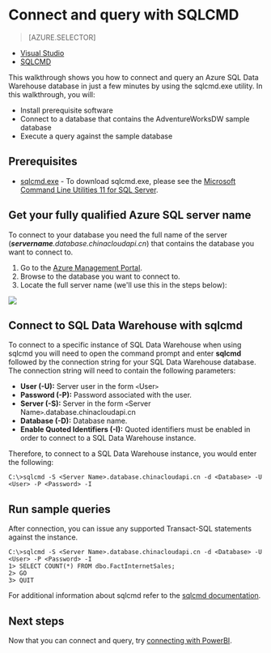 <properties
   pageTitle="Get started: Connect to Azure SQL Data Warehouse | Windows Azure"
   description="Get started with connecting to SQL Data Warehouse and running some queries."
   services="sql-data-warehouse"
   documentationCenter="NA"
   authors="twounder"
   manager=""
   editor=""/>

<tags
	ms.service="sql-data-warehouse"
	ms.date="10/20/2015"
	wacn.date=""/>

# Connect and query with SQLCMD

> [AZURE.SELECTOR]
- [Visual Studio](/documentation/articles/sql-data-warehouse-get-started-connect)
- [SQLCMD](/documentation/articles/sql-data-warehouse-get-started-connect-sqlcmd)

This walkthrough shows you how to connect and query an Azure SQL Data Warehouse database in just a few minutes by using the sqlcmd.exe utility. In this walkthrough, you will:

+ Install prerequisite software
+ Connect to a database that contains the AdventureWorksDW sample database
+ Execute a query against the sample database  

## Prerequisites

+ [sqlcmd.exe](https://msdn.microsoft.com/zh-cn/library/azure/ms162773.aspx) - To download sqlcmd.exe, please see the [Microsoft Command Line Utilities 11 for SQL Server](http://go.microsoft.com/fwlink/?LinkId=321501).

## Get your fully qualified Azure SQL server name

To connect to your database you need the full name  of the server (***servername**.database.chinacloudapi.cn*) that contains the database you want to connect to.

1. Go to the [Azure Management Portal](https://manage.windowsazure.cn).
2. Browse to the database you want to connect to.
3. Locate the full server name (we'll use this in the steps below):

![][1]


## Connect to SQL Data Warehouse with sqlcmd

To connect to a specific instance of SQL Data Warehouse when using sqlcmd you will need to open the command prompt and enter **sqlcmd** followed by the connection string for your SQL Data Warehouse database. The connection string will need to contain the following parameters:

+ **User (-U):** Server user in the form `<`User`>`
+ **Password (-P):** Password associated with the user.
+ **Server (-S):** Server in the form `<`Server Name`>`.database.chinacloudapi.cn
+ **Database (-D):** Database name.
+ **Enable Quoted Identifiers (-I):** Quoted identifiers must be enabled in order to connect to a SQL Data Warehouse instance.

Therefore, to connect to a SQL Data Warehouse instance, you would enter the following:

```
C:\>sqlcmd -S <Server Name>.database.chinacloudapi.cn -d <Database> -U <User> -P <Password> -I
```

## Run sample queries

After connection, you can issue any supported Transact-SQL statements against the instance. 

```
C:\>sqlcmd -S <Server Name>.database.chinacloudapi.cn -d <Database> -U <User> -P <Password> -I
1> SELECT COUNT(*) FROM dbo.FactInternetSales;
2> GO
3> QUIT
```

For additional information about sqlcmd refer to the [sqlcmd documentation](https://msdn.microsoft.com/zh-cn/library/azure/ms162773.aspx).


## Next steps

Now that you can connect and query, try [connecting with PowerBI][].

[connecting with PowerBI]: ./sql-data-warehouse-integrate-power-bi.md
 

<!--Image references-->
[1]: ./media/sql-data-warehouse-get-started-connect/get-server-name.png
